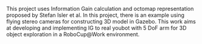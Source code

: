 This project uses Information Gain calculation and octomap representation proposed by Stefan Isler et al. In this project, there is an example using flying stereo cameras for constructing 3D model in Gazebo. This work aims at developing and implementing IG to real youbot with 5 DoF arm for 3D object exploration in a RoboCup@Work environment.
